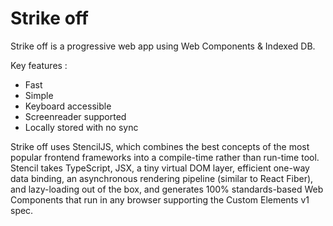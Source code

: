 # Strike off

Strike off is a progressive web app using Web Components & Indexed DB.

Key features :
* Fast
* Simple
* Keyboard accessible
* Screenreader supported
* Locally stored with no sync

Strike off uses StencilJS, which combines the best concepts of the most popular frontend frameworks into a compile-time rather than run-time tool.
Stencil takes TypeScript, JSX, a tiny virtual DOM layer, efficient one-way data binding, an asynchronous rendering pipeline (similar to React Fiber), and lazy-loading out of the box, and generates 100% standards-based Web Components that run in any browser supporting the Custom Elements v1 spec.
